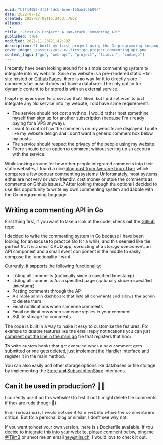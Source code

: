 ```yaml
---
uuid: "bff14052-4f3f-4dcb-bcee-155ae1c6b09e"
date: 2022-07-12
created: 2022-07-08T16:24:37.766Z
aliases:
  -
title: "First Go Project: A Jam-stack Commenting API"
published: true
modified: 2022-11-23T21:42:29Z
description: "I built my first project using the Go programming language: A commenting API for the jam-stack. It is simple but easily extensible. And it powers the commenting feature of this website!"
cover_image: "/assets/2022-07-first-go-project-commenting-api.png"
content_tags: ["go", "web-api", "project", "tiim.ch", "indiego"]
---
```


I recently have been looking around for a simple commenting system to integrate into my website. Since my website is a pre-rendered static Html site hosted on [Github Pages](https://pages.github.com), there is no way for it to directly store comments because it does not have a database. The only option for dynamic content to be stored is with an external service.

I kept my eyes open for a service that I liked, but I did not want to just integrate any old service into my website, I did have some requirements:

- The service should not cost anything. I would rather host something myself than sign up for another subscription (because I'm already paying for a VPS anyway).
- I want to control how the comments on my website are displayed. I quite like my website design and I don't want a generic comment box below my posts.
- The service should respect the privacy of the people using my website.
- There should be an option to comment without setting up an account with the service.

While looking around for how other people integrated comments into their static websites, I found a nice [blog post from Average Linux User](https://averagelinuxuser.com/static-website-commenting/) which compares a few popular commenting systems.
Unfortunately, most systems either are not very privacy-friendly, cost money or store the comments as comments on Github issues..?
After looking through the options I decided to use this opportunity to write my own commenting system and dabble with the Go programming language.

## Writing a commenting API in Go

First thing first, if you want to take a look at the code, check out the [Github repo](https://github.com/Tiim/IndieGo).

I decided to write the commenting system in Go because I have been looking for an excuse to practice Go for a while, and this seemed like the perfect fit. It is a small CRUD app, consisting of a storage component, an API component and a small event component in the middle to easily compose the functionality I want.

Currently, it supports the following functionality:

- Listing all comments (optionally since a specified timestamp)
- Listing all comments for a specified page (optionally since a specified timestamp)
- Posting comments through the API
- A simple admin dashboard that lists all comments and allows the admin to delete them
- Email notifications when someone comments
- Email notifications when someone replies to your comment
- SQLite storage for comments

The code is built in a way to make it easy to customise the features.
For example to disable features like the email reply notifications you can just [comment out the line in the main.go](https://github.com/Tiim/IndieGo/blob/master/main.go#L52) file that registers that hook.

To write custom hooks that get executed when a new comment gets submitted or one gets deleted, just implement the [Handler](https://github.com/Tiim/IndieGo/blob/master/event/handler.go) interface and register it in the main method.

You can also easily add other storage options like databases or file storage by implementing the [Store and SubscribtionStore](https://github.com/Tiim/IndieGo/blob/master/model/store.go) interfaces.

## Can it be used in production? 🚗💨

I currently use it on this website! Go test it out (I might delete the comments if they are rude though 🤔).

In all seriousness, I would not use it for a website where the comments are critical. But for a personal blog or similar, I don't see why not.

If you want to host your own version, there is a Dockerfile available. If you decide to integrate this into your website, please comment below, ping me [@TiimB](https://twitter.com/TiimB) or shoot me an email [hey@tiim.ch](mailto:hey@tiim.ch), I would love to check it out.
